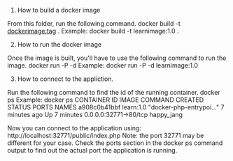 1. How to build a docker image

From this folder, run the following command. 
docker build -t <dockerimage:tag> .
Example: docker build -t learnimage:1.0 .

2. How to run the docker image

Once the image is built, you'll have to use the following command to run the image.
docker run -P -d <imagename>
Example: docker run -P -d learnimage:1.0

3. How to connect to the appliction.

Run the following command to find the id of the running container.
docker ps
Example:
docker ps
CONTAINER ID        IMAGE               COMMAND                  CREATED             STATUS              PORTS                   NAMES
a908c0b41bbf        learn:1.0           "docker-php-entrypoi…"   7 minutes ago       Up 7 minutes        0.0.0.0:32771->80/tcp   happy_jang

Now you can connect to the application using: http://localhost:32771/public/index.php
Note: the port 32771 may be different for your case. Check the ports section in the docker ps command output to find
out the actual port the application is running.


